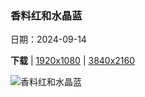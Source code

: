 ### 香料红和水晶蓝

日期：2024-09-14

**下载**  |  [1920x1080](https://cn.bing.com/th?id=OHR.CalabriaPeperoncino_ZH-CN8603617212_1920x1080.jpg)  |  [3840x2160](https://cn.bing.com/th?id=OHR.CalabriaPeperoncino_ZH-CN8603617212_UHD.jpg)

![香料红和水晶蓝](https://cn.bing.com/th?id=OHR.CalabriaPeperoncino_ZH-CN8603617212_1920x1080.jpg "阿科马尼奥海滩，卡拉布里亚，意大利 (© Alessio de Cicco/Getty Images)")

